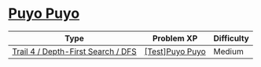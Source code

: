 # [Puyo Puyo](https://www.codetree.ai/trails/complete/curated-cards/test-puyo-puyo)

|Type|Problem XP|Difficulty|
|---|---|---|
|[Trail 4 / Depth-First Search / DFS](https://www.codetree.ai/trail-info/intermediate-low/)|[[Test]Puyo Puyo](https://www.codetree.ai/trails/complete/curated-cards/test-puyo-puyo/)|Medium|

